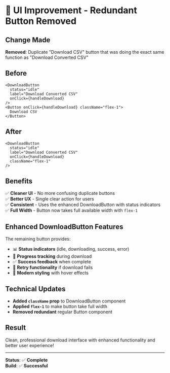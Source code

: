 # 🎨 UI Improvement - Redundant Button Removed

## **Change Made**

**Removed**: Duplicate "Download CSV" button that was doing the exact same function as "Download Converted CSV"

## **Before**
```tsx
<DownloadButton
  status="idle"
  label="Download Converted CSV"
  onClick={handleDownload}
/>
<Button onClick={handleDownload} className="flex-1">
  Download CSV
</Button>
```

## **After**  
```tsx
<DownloadButton
  status="idle"
  label="Download Converted CSV"
  onClick={handleDownload}
  className="flex-1"
/>
```

## **Benefits**

✅ **Cleaner UI** - No more confusing duplicate buttons  
✅ **Better UX** - Single clear action for users  
✅ **Consistent** - Uses the enhanced DownloadButton with status indicators  
✅ **Full Width** - Button now takes full available width with `flex-1`

## **Enhanced DownloadButton Features**

The remaining button provides:
- 📊 **Status indicators** (idle, downloading, success, error)
- 🔄 **Progress tracking** during download
- ✅ **Success feedback** when complete
- 🔁 **Retry functionality** if download fails
- 🎨 **Modern styling** with hover effects

## **Technical Updates**

- **Added `className` prop** to DownloadButton component
- **Applied `flex-1`** to make button take full width
- **Removed redundant** regular Button component

## **Result**

Clean, professional download interface with enhanced functionality and better user experience!

---
**Status**: ✅ **Complete**  
**Build**: ✅ **Successful**

